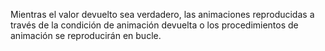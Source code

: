 Mientras el valor devuelto sea verdadero, las animaciones reproducidas a través de la condición de animación devuelta o los procedimientos de animación se reproducirán en bucle.